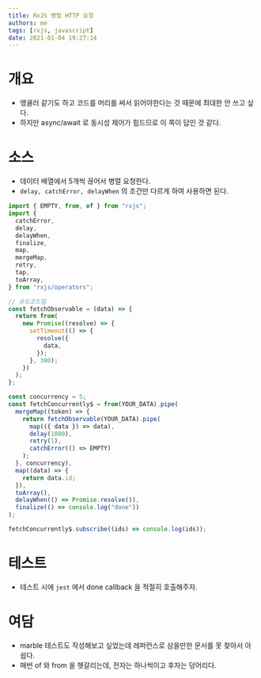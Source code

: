 ```yaml
---
title: RxJS 병렬 HTTP 요청
authors: me
tags: [rxjs, javascript]
date: 2021-01-04 19:27:14
---
```


# 개요

- 앵귤러 같기도 하고 코드를 머리를 써서 읽어야한다는 것 때문에 최대한 안 쓰고 싶다.
- 하지만 async/await 로 동시성 제어가 힘드므로 이 쪽이 답인 것 같다.

# 소스

- 데이터 배열에서 5개씩 끊어서 병렬 요청한다.
- `delay, catchError, delayWhen` 의 조건만 다르게 하여 사용하면 된다.

```js
import { EMPTY, from, of } from "rxjs";
import {
  catchError,
  delay,
  delayWhen,
  finalize,
  map,
  mergeMap,
  retry,
  tap,
  toArray,
} from "rxjs/operators";

// 슈도코드임
const fetchObservable = (data) => {
  return from(
    new Promise((resolve) => {
      setTimeout(() => {
        resolve({
          data,
        });
      }, 300);
    })
  );
};

const concurrency = 5;
const fetchConcurrently$ = from(YOUR_DATA).pipe(
  mergeMap((token) => {
    return fetchObservable(YOUR_DATA).pipe(
      map(({ data }) => data),
      delay(1000),
      retry(1),
      catchError(() => EMPTY)
    );
  }, concurrency),
  map((data) => {
    return data.id;
  }),
  toArray(),
  delayWhen(() => Promise.resolve()),
  finalize(() => console.log("done"))
);

fetchConcurrently$.subscribe((ids) => console.log(ids));
```

# 테스트

- 테스트 시에 `jest` 에서 done callback 을 적절히 호출해주자.

# 여담

- marble 테스트도 작성해보고 싶었는데 레퍼런스로 삼을만한 문서를 못 찾아서 아쉽다.
- 매번 of 와 from 을 헷갈리는데, 전자는 하나씩이고 후자는 덩어리다.
